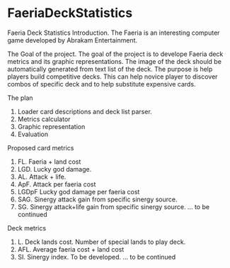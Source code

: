# FaeriaDeckStatistics
Faeria Deck Statistics
Introduction.
The Faeria is an interesting computer game developed by Abrakam Entertainment.

The Goal of the project.
The goal of the project is to develope Faeria deck metrics and its graphic representations.
The image of the deck should be automatically generated from text list of the deck.
The purpose is help players build competitive decks. 
This can help novice player to discover combos of specific deck and to help substitute expensive cards.

The plan
1. Loader card descriptions and deck list parser.
2. Metrics calculator
3. Graphic representation
4. Evaluation

Proposed card metrics
1. FL. Faeria + land cost
2. LGD. Lucky god damage.
3. AL. Attack + life.
4. ApF. Attack per faeria cost
5. LGDpF Lucky god damage per faeria cost
6. SAG. Sinergy attack gain from specific sinergy source.
7. SG. Sinergy attack+life gain from specific sinergy source. 
... to be continued 

Deck metrics   
1. L. Deck lands cost. Number of special lands to play deck.
2. AFL. Average faeria cost + land cost
3. SI. Sinergy index. To be developed.
... to be continued
